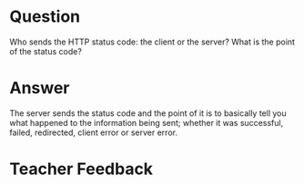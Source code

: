 # Question

Who sends the HTTP status code: the client or the server? What is the point of the status code?

# Answer

The server sends the status code and the point of it is to basically tell you what happened to the information being sent; whether it was successful, failed, redirected, client error or server error.

# Teacher Feedback